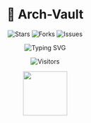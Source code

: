 <div align="center">

# 🏰 Arch-Vault

![Stars](https://img.shields.io/github/stars/ArchIsDead/Arch-Vault?style=social&logo=stars&color=gold)
![Forks](https://img.shields.io/github/forks/ArchIsDead/Arch-Vault?style=social&logo=git&color=blue)
![Issues](https://img.shields.io/github/issues/ArchIsDead/Arch-Vault?color=red&logo=git)

![Typing SVG](https://readme-typing-svg.demolab.com?font=Fira+Code&pause=1000&color=FF7F50&width=435&lines=Welcome+to+Arch-Vault!;Roblox+Script+Vault;Get+Various+Script;Uploaded+by+ArchIsDead)

![Visitors](https://api.visitorbadge.io/api/visitors?path=https://github.com/ArchIsDead/Arch-Vault&label=VISITORS&countColor=%23263759)

<img src="https://github.com/ArchIsDead/Arch-Vault/raw/main/assets/vault.svg" width="100">

</div>
